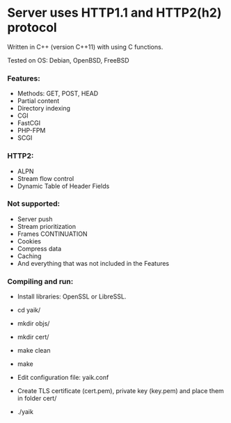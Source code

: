 # Server uses HTTP1.1 and HTTP2(h2) protocol

Written in C++ (version C++11) with using C functions.

Tested on OS: Debian, OpenBSD, FreeBSD

### Features:
 * Methods: GET, POST, HEAD
 * Partial content
 * Directory indexing
 * CGI
 * FastCGI
 * PHP-FPM
 * SCGI

### HTTP2: 
 * ALPN
 * Stream flow control
 * Dynamic Table of Header Fields

### Not supported:
 * Server push
 * Stream prioritization
 * Frames CONTINUATION
 * Cookies
 * Compress data
 * Caching
 * And everything that was not included in the Features

### Compiling and run:
 * Install libraries: OpenSSL or LibreSSL.  
 * cd yaik/  
 * mkdir objs/  
 * mkdir cert/  
 * make clean  
 * make  

 * Edit configuration file: yaik.conf  
 * Create TLS certificate (cert.pem), private key (key.pem) and place them in folder cert/  
 * ./yaik  
